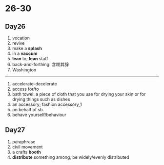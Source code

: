 # 26-30

## Day26

1. vocation
2. revive
3. make a **splash**
4. in a **vaccum**
5. **lean** to; **lean** staff
6. back-and-forthing: 含糊其辞
7. Washington

---

1. accelerate-decelerate
2. access for/to
3. bath towel: a piece of cloth that you use for drying your skin or for drying things such as dishes
4. an accessory; fashion accessory_1
5. on behalf of sb.
6. behave yourself/behaviour

## Day27

1. paraphrase
2. civil movement
3. a crafts **booth**
4. **distribute** something among; be widely/evenly distributed
